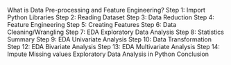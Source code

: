 What is Data Pre-processing and Feature Engineering?
Step 1: Import Python Libraries
Step 2: Reading Dataset
Step 3: Data Reduction
Step 4: Feature Engineering
Step 5: Creating Features
Step 6: Data Cleaning/Wrangling
Step 7: EDA Exploratory Data Analysis
Step 8: Statistics Summary
Step 9: EDA Univariate Analysis
Step 10: Data Transformation
Step 12: EDA Bivariate Analysis
Step 13: EDA Multivariate Analysis
Step 14: Impute Missing values
Exploratory Data Analysis in Python
Conclusion
